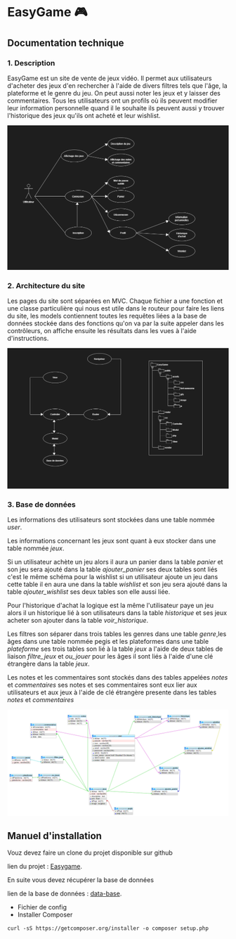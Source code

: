 # EasyGame :video_game:

## Documentation technique

### 1. Description

EasyGame est un site de vente de jeux vidéo. Il permet aux utilisateurs d'acheter des jeux d'en rechercher à l'aide de divers filtres tels que l'âge, la plateforme et le genre du jeu. On peut aussi noter les jeux et y laisser des commentaires. Tous les utilisateurs ont un profils où ils peuvent modifier leur information personnelle quand il le souhaite ils peuvent aussi y trouver l'historique des jeux qu'ils ont acheté et leur wishlist.

![Shéma du site](https://github.com/lilianafss/EasyGame/blob/main/public/assets/image/shemaSite.PNG)

### 2. Architecture du site
Les pages du site sont séparées en MVC. Chaque fichier a une fonction et une classe particulière qui nous est utile dans le routeur pour faire les liens du site, les models contiennent toutes les requêtes liées a la base de données stockée dans des fonctions qu'on va par la suite appeler dans les contrôleurs, on affiche ensuite les résultats dans les vues à l'aide d'instructions.

![Architecture du site](https://github.com/lilianafss/EasyGame/blob/main/public/assets/image/architureSite.PNG)

### 3. Base de données

Les informations des utilisateurs sont stockées dans une table nommée *user*.

Les informations concernant les jeux sont quant à eux stocker dans une table nommée *jeux*.

Si un utilisateur achète un jeu alors il aura un panier dans la table *panier* et son jeu sera ajouté dans la table *ajouter_panier* ses deux tables sont liés c'est le même schéma pour la wishlist si un utilisateur ajoute un jeu dans cette table il en aura une dans la table *wishlist* et son jeu sera ajouté dans la table *ajouter_wishlist* ses deux tables son elle aussi liée. 

Pour l'historique d'achat la logique est la même l'utilisateur paye un jeu alors il  un historique lié à son utilisateurs dans la table *historique* et ses jeux acheter son ajouter dans la table *voir_historique*.

Les filtres son séparer dans trois tables les genres dans une table *genre*,les âges dans une table nommée pegis et les plateformes dans une table *plateforme* ses trois tables son lié à la table *jeux* a l'aide de deux tables de liaison *filtre_jeux* et *ou_jouer* pour les âges il sont liés à l'aide d'une clé étrangère dans la table *jeux*.

Les notes et les commentaires sont stockés dans des tables appelées *notes* et *commentaires* ses notes et ses commentaires sont eux lier aux utilisateurs et aux jeux à l'aide de clé étrangère presente dans les tables *notes* et *commentaires*

![base de donnée](https://github.com/lilianafss/EasyGame/blob/main/public/assets/image/CaptureBaseDonnee.PNG)

## Manuel d'installation

Vouz devez faire un clone du projet disponible sur github

lien du projet : [Easygame](https://github.com/lilianafss/EasyGame).

En suite vous devez récupérer la base de données

lien de la base de données : [data-base](https://github.com/lilianafss/EasyGame/blob/9252eb7396cbe829225cc44443fbd7cdf0863b3c/database/20220519_structure_final.sql).

- Fichier de config
- Installer Composer
```
curl -sS https://getcomposer.org/installer -o composer setup.php
```
